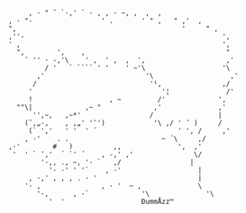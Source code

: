 
                 , · " ˜ `-,' ` - , , - ~, ,  ,  ,
            , · "-                 ' .       ' " ,   " ,'  ,
            ",                                         '     " ,
            ,''-                                                 ',
            ' ,                                                  ',
              ",        ',    ,                                   "
                ¯ '' · -,'\    ' ‚  ' ‚  ,  ',                    ,'
                     / '   ` ```` ' '    ' ~'\                   '\
                   ,'                         '\                   ,'
                  /                            '¹,               ,/
                 '                                '¦              /'
                 !                   , ~         /'             ',
              ""\|             ,~ "             ,'              ,'
                  '',~,   ,~*'                 /                |
                (˜‚„-,    , ‚„' '¯')            '\ ,/ ' ¯ )     /
                 (` ','   ' '  ' ´                    ' ', /     ,'
                , ·'    . .                       ~ ´\     ,/
            ,·'        #   )          ,,              ',  ,'
             '  ' ` ¯,'  ´ `' ´    , -,' ,'               \/
                    '·,, ., ~, '· `   ,/                 |
                      '· ·' ' '`    , ·'                   |
                 , ·,' , , , . · '                         |
                '· ,               , · '  ~ ,              \
                   '·,      , ·`             '\              '\
                      '  '                   ÐummÅzz™
